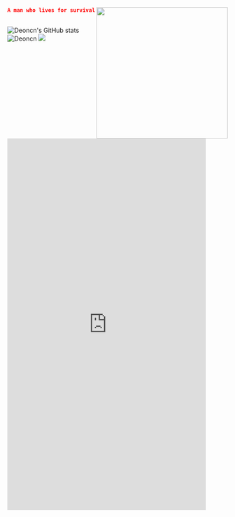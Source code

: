 ##
<img align="right" width="300" src="https://i.imgur.com/ugWb6BU.gif" />


```json  
A man who lives for survival.
   
```
![Deoncn's GitHub stats](https://github-readme-stats.vercel.app/api?username=deoncn&theme=radical&show_icons=true) ![Deoncn](https://github-readme-stats.vercel.app/api/top-langs/?username=deoncn&hide=html&layout=compact&theme=radical)
![](https://github-profile-summary-cards.vercel.app/api/cards/profile-details?username=deoncn&theme=monokai)



<iframe  
 height=850 
 width=90% 
 src="https://deonrose.github.io"  
 frameborder=0  
 allowfullscreen>
 </iframe>
